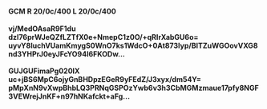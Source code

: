 #### GCM R 20/0c/400 L 20/0c/400
**vj/MedOAsaR9F1du**<br/>**dzl76prWJeQZfLZTfX0e+NmepC1z0O/+qRIrXabGU6o=**<br/>**uyvY8luchVUamKmygS0WnO7ks1WdcO+0At873lyp/BITZuWGOovVXG8nd3YHPrJ0eyJFcYO94l6FKODw...**<br/><br/>
**GUJGUFimaPg020IX**<br/>**uc+jBS6MpC6ojyGnBHDpzEGeR9yFEdZ/J3xyx/dm54Y=**<br/>**pMpXnN9vXwpBhbLQ3PRNqGSPOzYwb6v3h3CbMGMzmaue17pfy8NGF3VEWrejJnKF+n97hNKafckt+aFg...**